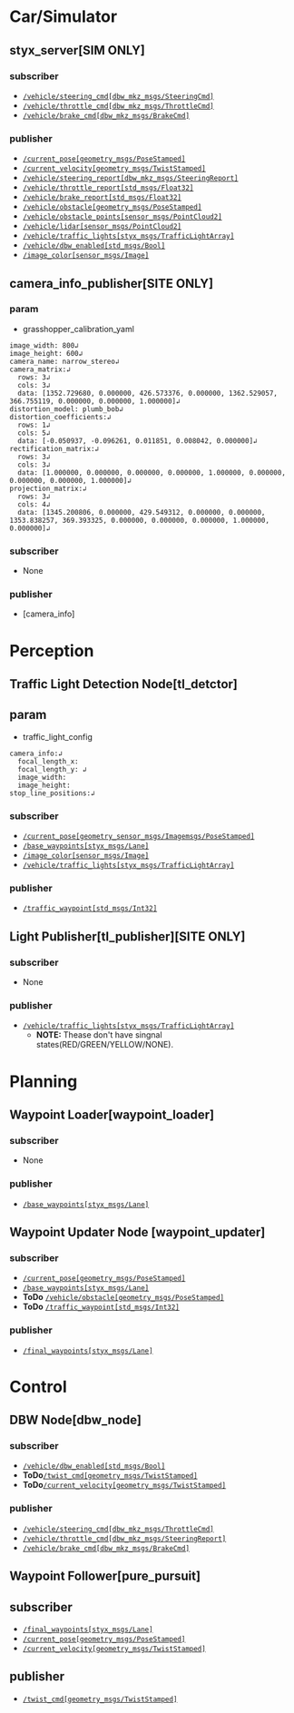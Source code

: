 # Car/Simulator

## styx_server[SIM ONLY]

### subscriber
- [`/vehicle/steering_cmd[dbw_mkz_msgs/SteeringCmd]`](./msg.md#steering_cmd)
- [`/vehicle/throttle_cmd[dbw_mkz_msgs/ThrottleCmd]`](./msg.md#throttle_cmd)
- [`/vehicle/brake_cmd[dbw_mkz_msgs/BrakeCmd]`](./msg.md#brake_cmd)

### publisher
- [`/current_pose[geometry_msgs/PoseStamped]`](./msg.md#current_pose)
- [`/current_velocity[geometry_msgs/TwistStamped]`](./msg.md#current_velocity)
- [`/vehicle/steering_report[dbw_mkz_msgs/SteeringReport]`](./msg.md#steering_report)
- [`/vehicle/throttle_report[std_msgs/Float32]`](./msg.md#throttle_report)
- [`/vehicle/brake_report[std_msgs/Float32]`](./msg.md#brake_report)
- [`/vehicle/obstacle[geometry_msgs/PoseStamped]`](./msg.md#obstacle)
- [`/vehicle/obstacle_points[sensor_msgs/PointCloud2]`](./msg.md#obstacle_points)
- [`/vehicle/lidar[sensor_msgs/PointCloud2]`](./msg.md#lidar)
- [`/vehicle/traffic_lights[styx_msgs/TrafficLightArray]`](./msg.md#traffic_lights)
- [`/vehicle/dbw_enabled[std_msgs/Bool]`](./msg.md#dbw_enabled)
- [`/image_color[sensor_msgs/Image]`](./msg.md#image_color)

## camera_info_publisher[SITE ONLY]

### param
- grasshopper_calibration_yaml
~~~
image_width: 800↲
image_height: 600↲
camera_name: narrow_stereo↲
camera_matrix:↲
  rows: 3↲
  cols: 3↲
  data: [1352.729680, 0.000000, 426.573376, 0.000000, 1362.529057, 366.755119, 0.000000, 0.000000, 1.000000]↲
distortion_model: plumb_bob↲
distortion_coefficients:↲
  rows: 1↲
  cols: 5↲
  data: [-0.050937, -0.096261, 0.011851, 0.008042, 0.000000]↲
rectification_matrix:↲
  rows: 3↲
  cols: 3↲
  data: [1.000000, 0.000000, 0.000000, 0.000000, 1.000000, 0.000000, 0.000000, 0.000000, 1.000000]↲
projection_matrix:↲
  rows: 3↲
  cols: 4↲
  data: [1345.200806, 0.000000, 429.549312, 0.000000, 0.000000, 1353.838257, 369.393325, 0.000000, 0.000000, 0.000000, 1.000000, 0.000000]↲
~~~ 

### subscriber 
- None

### publisher
- [camera_info]

# Perception

## Traffic Light Detection Node[tl_detctor]
## param

- traffic_light_config
~~~
camera_info:↲
  focal_length_x: 
  focal_length_y: ↲
  image_width: 
  image_height: 
stop_line_positions:↲
~~~

### subscriber 
- [`/current_pose[geometry_sensor_msgs/Imagemsgs/PoseStamped]`](./msg.md#current_pose)
- [`/base_waypoints[styx_msgs/Lane]`](./msg.md#base_waypoints)
- [`/image_color[sensor_msgs/Image]`](./msg.md#image_color)
- [`/vehicle/traffic_lights[styx_msgs/TrafficLightArray]`](./msg.md#traffic_lights)

### publisher
- [`/traffic_waypoint[std_msgs/Int32]`](./msg.md#traffic_waypoint)

## Light Publisher[tl_publisher][SITE ONLY]

### subscriber 
- None

### publisher
- [`/vehicle/traffic_lights[styx_msgs/TrafficLightArray]`](./msg.md#traffic_lights)
    - **NOTE:** Thease don't have singnal states(RED/GREEN/YELLOW/NONE).

# Planning
## Waypoint Loader[waypoint_loader]

### subscriber 
- None

### publisher
- [`/base_waypoints[styx_msgs/Lane]`](./msg.md#base_waypoints)

## Waypoint Updater Node [waypoint_updater]

### subscriber 
- [`/current_pose[geometry_msgs/PoseStamped]`](./msg.md#current_pose)
- [`/base_waypoints[styx_msgs/Lane]`](./msg.md#base_waypoints)
- **ToDo** [`/vehicle/obstacle[geometry_msgs/PoseStamped]`](./msg.md#obstacle)
- **ToDo** [`/traffic_waypoint[std_msgs/Int32]`](./msg.md#traffic_waypoint)

### publisher
- [`/final_waypoints[styx_msgs/Lane]`](./msg.md#final_waypoints)

# Control

## DBW Node[dbw_node]
### subscriber 
- [`/vehicle/dbw_enabled[std_msgs/Bool]`](./msg.md#dbw_enabled)
- **ToDo**[`/twist_cmd[geometry_msgs/TwistStamped]`](./msg.md#twist_cmd)
- **ToDo**[`/current_velocity[geometry_msgs/TwistStamped]`](./msg.md#current_velocity)

### publisher
- [`/vehicle/steering_cmd[dbw_mkz_msgs/ThrottleCmd]`](./msg.md#steering_cmd)
- [`/vehicle/throttle_cmd[dbw_mkz_msgs/SteeringReport]`](./msg.md#throttle_cmd)
- [`/vehicle/brake_cmd[dbw_mkz_msgs/BrakeCmd]`](./msg.md#brake_cmd)

## Waypoint Follower[pure_pursuit]
## subscriber 
- [`/final_waypoints[styx_msgs/Lane]`](./msg.md#final_waypoints)
- [`/current_pose[geometry_msgs/PoseStamped]`](./msg.md#current_pose)
- [`/current_velocity[geometry_msgs/TwistStamped]`](./msg.md#current_velocity)

## publisher
- [`/twist_cmd[geometry_msgs/TwistStamped]`](./msg.md#twist_cmd)
